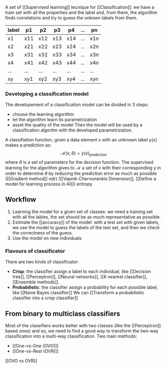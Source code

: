 A set of [[Supervised learning]] tecnique for [[Classification]]: we have a train set with all the properties and the label and, from there, the algorithm finds correlations and try to guess the unkown labels from them.

| label | p1  | p2  | p3  | p4  | ... | pn  |
| ----- | --- | --- | --- | --- | --- | --- |
| x1    | x11 | x12 | x13 | x14 | ... | x1n |
| x2    | x21 | x22 | x23 | x24 | ... | x2n |
| x3    | x31 | x32 | x33 | x34 | ... | x3n |
| x4    | x41 | x42 | x43 | x44 | ... | x4n |
| ...   | ... | ... | ... | ... | ... | ... |
| xy    | xy1 | xy2 | xy3 | xy4 | ... | xyn |

### Developing a classification model

The developement of a classification model can be divided in 3 steps:
- choose the learning algorithm
- let the algorithm learn its parametrization
- asset the quality of the model
Then the model will be used by a classification algoritm with the developed parametrization.

A classifiation function, given a data element x with an unknown label y(x) makes a prediction as:
$$
\mathcal{M}(x,\theta) = y(x)_{\text{prediction}}
$$
where $\theta$ is a set of parameters for the decision function.
The supervised learning for the algorithm gives to $\mathcal{M}$ a set of x with their corresponding y in order to determine $\theta$ by reducing the prediction error as much as possible ([[Gradient method]] ndr)
([[Vapnik-Chervonenkis Dimension]], [[Define a model for learning process in AI]])
entropy
## Workflow
1) Learning the model for a given set of classes: we need a training set with all the lables, the set should be as much representative as possible.
2) Estimate the [[accuracy]] of the model: with a test set with given labels, we use the model to guess the labels of the test set, and then we check the correctness of the guess.
3) Use the model on new individuals


### Flavours of classificator

There are two kinds of classificator:
- __Crisp__: the classifier assign a label to each individual, like [[Decision tree]], [[Perceptron]], [[Neural networks]], [[K nearest classifier]], [[Ensemble methods]].
- __Probabilistic__: the classifier assign a probability for each possible label, like [[Naive Bayes classifier]]
We can [[Transform a probabilistic classifier into a crisp classifier]]

## From binary to multiclass classifiers

Most of the classifiers works better with two classes (like the [[Perceptron]] based ones) and so, we need to find a good way to transform the two-way classification into a multi-way classification. Two main methods:
- [[One-vs-One (OVO)]]
- [[One-vs-Rest (OVR)]]

[[OVO vs OVR]]